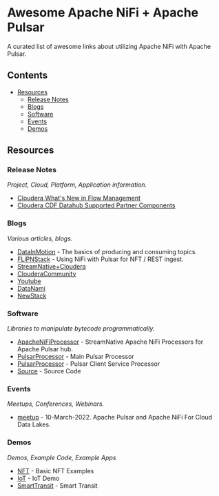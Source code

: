 # Awesome Apache NiFi + Apache Pulsar


A curated list of awesome links about utilizing Apache NiFi with Apache Pulsar.

## Contents

- [Resources](#resources)
  - [Release Notes](#release-notes)
  - [Blogs](#blogs)
  - [Software](#software)
  - [Events](#events)
  - [Demos](#demos)

## Resources

### Release Notes

_Project, Cloud, Platform, Application information._

- [Cloudera What's New in Flow Management](https://docs.cloudera.com/cdf-datahub/7.2.14/release-notes/topics/cdf-datahub-whats-new-flow-management.html)
- [Cloudera CDF Datahub Supported Partner Components](https://docs.cloudera.com/cdf-datahub/7.2.14/release-notes/topics/cdf-datahub-supported-partner-components.html)


### Blogs

_Various articles, blogs._

- [DataInMotion](https://www.datainmotion.dev/2021/11/producing-and-consuming-pulsar-messages.html) - The basics of producing and consuming topics.
- [FLiPNStack](https://medium.com/@tspann/streaming-nft-analytics-with-apache-nifi-and-apache-pulsar-flipn-stack-6c1d944d1087) - Using NiFi with Pulsar for NFT / REST ingest.
- [StreamNative+Cloudera](https://streamnative.io/blog/release/2022-03-09-cloudera-and-streamnative-announce-the-integration-of-apache-nifi-and-apache-pulsar/)
- [ClouderaCommunity](https://community.cloudera.com/t5/Community-Articles/Using-Apache-NiFi-with-Apache-Pulsar-for-Streaming/ta-p/337891)
- [Youtube](https://youtu.be/LZG9IU6O78A)
- [DataNami](https://www.datanami.com/2022/03/09/code-for-pulsar-nifi-tie-up-now-open-source/)
- [NewStack](https://thenewstack.io/pulsar-nifi-better-together-for-messaging-streaming/)

### Software

_Libraries to manipulate bytecode programmatically._

- [ApacheNiFiProcessor](https://streamnative.io/apache-nifi-connector/) - StreamNative Apache NiFi Processors for Apache Pulsar hub.
- [PulsarProcessor](https://repo1.maven.org/maven2/io/streamnative/connectors/nifi-pulsar-nar/1.15.2/) - Main Pulsar Processor
- [PulsarProcessor](https://repo1.maven.org/maven2/io/streamnative/connectors/nifi-pulsar-client-service-nar/1.15.2/) - Pulsar Client Service Processor
- [Source](https://github.com/streamnative/pulsar-nifi-bundle) - Source Code

### Events

_Meetups, Conferences, Webinars._

- [meetup](https://www.meetup.com/SF-Bay-Area-Apache-Pulsar-Meetup/events/283837999/) - 10-March-2022.  Apache Pulsar and Apache NiFi For Cloud Data Lakes.

### Demos

_Demos, Example Code, Example Apps_

- [NFT](https://github.com/tspannhw/FLiPN-NFT) - Basic NFT Examples
- [IoT](https://github.com/tspannhw/FLiPN-Demos) - IoT Demo
- [SmartTransit](https://github.com/tspannhw/FLiP-Transit) - Smart Transit


